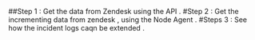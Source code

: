 ##Step 1 : Get the data from Zendesk using the API .
#Step 2 : Get the incrementing data from zendesk , using the Node Agent .
#Steps 3 : See how the incident logs caqn be extended .
